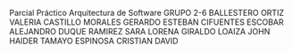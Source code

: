 Parcial Práctico Arquitectura de Software
GRUPO 2-6
BALLESTERO ORTIZ VALERIA
CASTILLO MORALES GERARDO ESTEBAN
CIFUENTES ESCOBAR ALEJANDRO
DUQUE RAMIREZ SARA LORENA
GIRALDO LOAIZA JOHN HAIDER
TAMAYO ESPINOSA CRISTIAN DAVID
